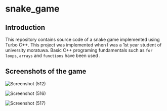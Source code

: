 # snake_game

## Introduction

This repository contains source code of a snake game implemented using Turbo C++. This project was implemented when I was a 1st year 
student of university moratuwa. Basic C++ programing fundamentals such as ``` for loops ```, ``` arrays ``` and 
```functions``` have been used .

## Screenshots of the game

![Screenshot (512)](https://user-images.githubusercontent.com/37435024/99382612-cbb89380-28f2-11eb-8f45-fd196ebf83bd.png)

![Screenshot (516)](https://user-images.githubusercontent.com/37435024/99383187-83e63c00-28f3-11eb-8c46-daba0947447a.png)

![Screenshot (517)](https://user-images.githubusercontent.com/37435024/99383207-8d6fa400-28f3-11eb-890a-4034312f475a.png)

